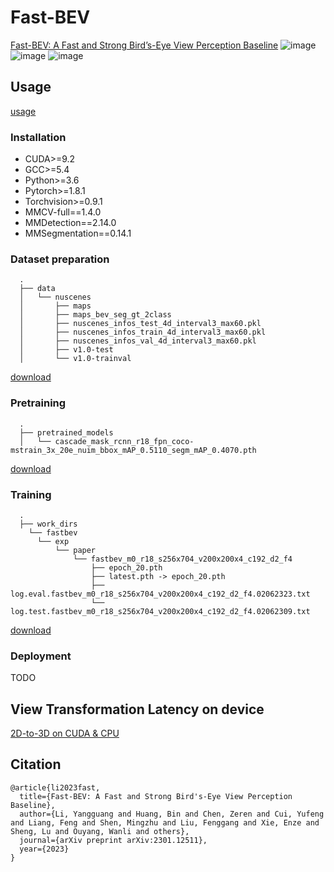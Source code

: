 # Fast-BEV

[Fast-BEV: A Fast and Strong Bird’s-Eye View Perception Baseline](https://arxiv.org/abs/2301.12511)
![image](https://github.com/Sense-GVT/Fast-BEV/blob/main/fast-bev++.png)
![image](https://github.com/Sense-GVT/Fast-BEV/blob/main/benchmark_setting.png)
![image](https://github.com/Sense-GVT/Fast-BEV/blob/main/benchmark.png)

## Usage

[usage](https://github.com/Sense-GVT/Fast-BEV/blob/dev/tools/fastbev_run.sh)

### Installation

* CUDA>=9.2
* GCC>=5.4
* Python>=3.6
* Pytorch>=1.8.1
* Torchvision>=0.9.1
* MMCV-full==1.4.0
* MMDetection==2.14.0
* MMSegmentation==0.14.1

### Dataset preparation

```
  .
  ├── data
  │   └── nuscenes
  │       ├── maps
  │       ├── maps_bev_seg_gt_2class
  │       ├── nuscenes_infos_test_4d_interval3_max60.pkl
  │       ├── nuscenes_infos_train_4d_interval3_max60.pkl
  │       ├── nuscenes_infos_val_4d_interval3_max60.pkl
  │       ├── v1.0-test
  │       └── v1.0-trainval
```

[download](https://drive.google.com/drive/folders/10KyLm0xW3QiLhAefxBbXR-Hw_7nel_tm?usp=share_link)

### Pretraining

```
  .
  ├── pretrained_models
  │   └── cascade_mask_rcnn_r18_fpn_coco-mstrain_3x_20e_nuim_bbox_mAP_0.5110_segm_mAP_0.4070.pth
```

[download](https://drive.google.com/file/d/1cXAX56lnCHwEUC0cTjP-gRK7zNrNz7Bc/view?usp=sharing)

### Training

```
  .
  ├── work_dirs
    └── fastbev
      └── exp
          └── paper
              └── fastbev_m0_r18_s256x704_v200x200x4_c192_d2_f4
                  ├── epoch_20.pth
                  ├── latest.pth -> epoch_20.pth
                  ├── log.eval.fastbev_m0_r18_s256x704_v200x200x4_c192_d2_f4.02062323.txt
                  └── log.test.fastbev_m0_r18_s256x704_v200x200x4_c192_d2_f4.02062309.txt
```

[download](https://drive.google.com/drive/folders/1JUe-HtaZEdYAz5-pj5jzoiXf8KN5oZ9W?usp=sharing)

### Deployment
TODO

## View Transformation Latency on device
[2D-to-3D on CUDA & CPU](https://github.com/Sense-GVT/Fast-BEV/tree/dev/script/view_tranform_cuda)

## Citation
```
@article{li2023fast,
  title={Fast-BEV: A Fast and Strong Bird's-Eye View Perception Baseline},
  author={Li, Yangguang and Huang, Bin and Chen, Zeren and Cui, Yufeng and Liang, Feng and Shen, Mingzhu and Liu, Fenggang and Xie, Enze and Sheng, Lu and Ouyang, Wanli and others},
  journal={arXiv preprint arXiv:2301.12511},
  year={2023}
}
```
